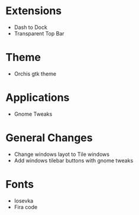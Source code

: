 # Extensions
* Dash to Dock
* Transparent Top Bar 

# Theme
* Orchis gtk theme

# Applications
* Gnome Tweaks

# General Changes
* Change windows layot to Tile windows
* Add windows tilebar buttons with gnome tweaks

# Fonts 
* Iosevka
* Fira code